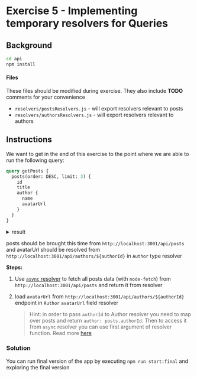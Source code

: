 # Exercise 5 - Implementing temporary resolvers for Queries

## Background

```sh
cd api
npm install
```

#### Files

These files should be modified during exercise. They also include **TODO**
comments for your convenience

- `resolvers/postsResolvers.js` - will export resolvers relevant to posts
- `resolvers/authorsResolvers.js` - will export resolvers relevant to authors

## Instructions

We want to get in the end of this exercise to the point where we are able to run
the following query:

```graphql
query getPosts {
  posts(order: DESC, limit: 3) {
    id
    title
    author {
      name
      avatarUrl
    }
  }
}
```

<details>
<summary>
result
</summary>

```json
{
  "data": {
    "posts": [
      {
        "id": "12",
        "title": "Reprehenderit excepteur quis nulla dolore elit est velit laboris et adipisicing Lorem adipisicing labore.",
        "author": {
          "name": "Name",
          "avatarUrl": "https://images.unsplash.com/photo-1510227272981-87123e259b17?ixlib=rb-0.3.5&q=80&fm=jpg&crop=entropy&cs=tinysrgb&w=200&fit=max&s=3759e09a5b9fbe53088b23c615b6312e"
        }
      },
      {
        "id": "11",
        "title": "Laboris nulla pariatur incididunt velit voluptate ea.",
        "author": {
          "name": "Name",
          "avatarUrl": "https://images.unsplash.com/photo-1513732822839-24f03a92f633?ixlib=rb-1.2.1&q=80&fm=jpg&crop=entropy&cs=tinysrgb&w=200&fit=max&ixid=eyJhcHBfaWQiOjE3Nzg0fQ"
        }
      },
      {
        "id": "10",
        "title": "Ea do irure aliqua mollit amet ex proident.",
        "author": {
          "name": "Name",
          "avatarUrl": "https://images.unsplash.com/photo-1510227272981-87123e259b17?ixlib=rb-0.3.5&q=80&fm=jpg&crop=entropy&cs=tinysrgb&w=200&fit=max&s=3759e09a5b9fbe53088b23c615b6312e"
        }
      }
    ]
  }
}
```

</details>

posts should be brought this time from `http://localhost:3001/api/posts` and
avatarUrl should be resolved from
`http://localhost:3001/api/authors/${authorId}` in `Author` type resolver

**Steps:**

1. Use
   [`async` resolver](https://graphql.org/learn/execution/#asynchronous-resolvers)
   to fetch all posts data (with `node-fetch`) from
   `http://localhost:3001/api/posts` and return it from resolver
2. load `avatarUrl` from `http://localhost:3001/api/authors/${authorId}`
   endpoint in `Author` `avatarUrl` field resolver

   > Hint: in order to pass `authorId` to Author resolver you need to map over
   > posts and return `author: posts.authorId`. Then to access it from `async`
   > resolver you can use first argument of resolver function. Read more
   > [here](https://graphql.org/learn/execution/)

### Solution

You can run final version of the app by executing `npm run start:final` and
exploring the final version
